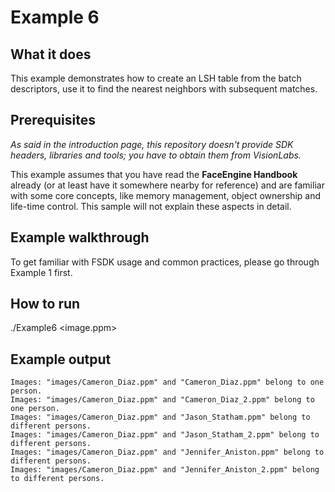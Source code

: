 # Example 6
## What it does
This example demonstrates how to create an LSH table from the batch descriptors,
use it to find the nearest neighbors with subsequent matches.

## Prerequisites
*As said in the introduction page, this repository doesn't provide SDK headers,
libraries and tools; you have to obtain them from VisionLabs.*

This example assumes that you have read the **FaceEngine Handbook** already
(or at least have it somewhere nearby for reference) and are familiar with some core concepts,
like memory management, object ownership and life-time control. This sample will not explain
these aspects in detail.

## Example walkthrough
To get familiar with FSDK usage and common practices, please go through Example 1 first.

## How to run
./Example6 <image.ppm> <imagesDir> <list> <threshold>

## Example output
```
Images: "images/Cameron_Diaz.ppm" and "Cameron_Diaz.ppm" belong to one person.
Images: "images/Cameron_Diaz.ppm" and "Cameron_Diaz_2.ppm" belong to one person.
Images: "images/Cameron_Diaz.ppm" and "Jason_Statham.ppm" belong to different persons.
Images: "images/Cameron_Diaz.ppm" and "Jason_Statham_2.ppm" belong to different persons.
Images: "images/Cameron_Diaz.ppm" and "Jennifer_Aniston.ppm" belong to different persons.
Images: "images/Cameron_Diaz.ppm" and "Jennifer_Aniston_2.ppm" belong to different persons.
```
